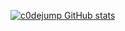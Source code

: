 [![c0dejump GitHub stats](https://github-readme-stats.vercel.app/api?username=c0dejump&theme=nord&show_icons=true&count_private=true)](https://github-readme-stats.vercel.app/api?username=c0dejump&theme=nord&show_icons=true&count_private=true)
